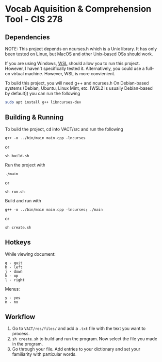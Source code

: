 # Vocab Aquisition & Comprehension Tool - CIS 278

## Dependencies
NOTE: This project depends on ncurses.h which is a Unix library. It has only been tested on Linux, but MacOS and other Unix-based OSs should work. 

If you are using Windows, [WSL](https://learn.microsoft.com/en-us/windows/wsl/install) should allow you to run this project. However, I haven't specifically tested it. Alternatively, you could use a full-on virtual machine. However, WSL is more convienient.

To build this project, you will need g++ and ncurses.h
On Debian-based systems (Debian, Ubuntu, Linux Mint, etc. [WSL2 is usually Debian-based by default]) you can run the following
```bash
sudo apt install g++ libncurses-dev
```

## Building & Running
To build the project, cd into VACT/src and run the following

```g++ -o ../bin/main main.cpp -lncurses```

or

```sh build.sh```

Run the project with

```./main```

or 

```sh run.sh```

Build and run with 

```g++ -o ../bin/main main.cpp -lncurses; ./main```

or

```sh create.sh```


## Hotkeys
While viewing document:
```
q - quit
h - left
j - down
k - up
l - right
```

Menus:
```
y - yes
n - no
```
## Workflow
1. Go to ```VACT/res/files/``` and add a ```.txt``` file with the text you want to process.
2. ```sh create.sh``` to build and run the program. Now select the file you made in the program.
3. Go through your file. Add entries to your dictionary and set your familiarity with particular words.
